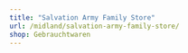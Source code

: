```yaml
---
title: "Salvation Army Family Store"
url: /midland/salvation-army-family-store/
shop: Gebrauchtwaren
---
```

